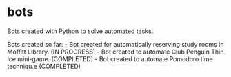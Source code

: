 # bots
Bots created with Python to solve automated tasks.

Bots created so far:
	- Bot created for automatically reserving study rooms in Moffitt Library. (IN PROGRESS)
	- Bot created to automate Club Penguin Thin Ice mini-game. (COMPLETED)
	- Bot created to automate Pomodoro time techniqu.e (COMPLETED)
